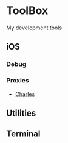 # ToolBox
My development tools 

## iOS

### Debug

### Proxies
- [Charles](https://www.charlesproxy.com/)

## Utilities

## Terminal

## 
